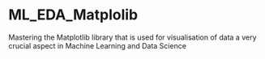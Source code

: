 # ML_EDA_Matplolib
Mastering the Matplotlib library that is used for visualisation of data a very crucial aspect in Machine Learning and Data Science
